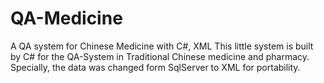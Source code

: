 # QA-Medicine
A QA system for Chinese Medicine with C#, XML
This little system is built by C# for the QA-System in Traditional Chinese medicine and pharmacy. Specially, the data was changed form SqlServer to XML for portability. 
